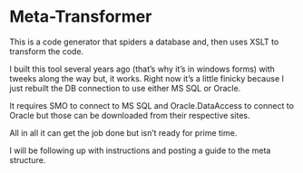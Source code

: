 Meta-Transformer
================

This is a code generator that spiders a database and, then uses XSLT to transform the code.

I built this tool several years ago (that’s why it’s in windows forms) with tweeks along the way but, it works. Right now it’s a little finicky because I just rebuilt the DB connection to use either MS SQL or Oracle. 

It requires SMO to connect to MS SQL and Oracle.DataAccess to connect to Oracle but those can be downloaded from their respective sites. 

All in all it can get the job done but isn’t ready for prime time.

I will be following up with instructions and posting a guide to the meta structure. 


